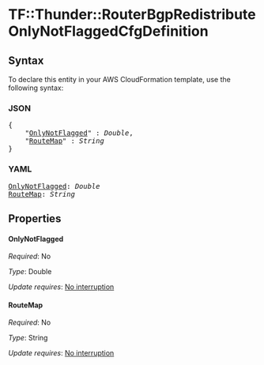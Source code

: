 # TF::Thunder::RouterBgpRedistribute OnlyNotFlaggedCfgDefinition

## Syntax

To declare this entity in your AWS CloudFormation template, use the following syntax:

### JSON

<pre>
{
    "<a href="#onlynotflagged" title="OnlyNotFlagged">OnlyNotFlagged</a>" : <i>Double</i>,
    "<a href="#routemap" title="RouteMap">RouteMap</a>" : <i>String</i>
}
</pre>

### YAML

<pre>
<a href="#onlynotflagged" title="OnlyNotFlagged">OnlyNotFlagged</a>: <i>Double</i>
<a href="#routemap" title="RouteMap">RouteMap</a>: <i>String</i>
</pre>

## Properties

#### OnlyNotFlagged

_Required_: No

_Type_: Double

_Update requires_: [No interruption](https://docs.aws.amazon.com/AWSCloudFormation/latest/UserGuide/using-cfn-updating-stacks-update-behaviors.html#update-no-interrupt)

#### RouteMap

_Required_: No

_Type_: String

_Update requires_: [No interruption](https://docs.aws.amazon.com/AWSCloudFormation/latest/UserGuide/using-cfn-updating-stacks-update-behaviors.html#update-no-interrupt)

